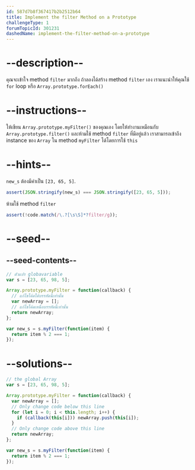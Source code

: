 ```yaml
---
id: 587d7b8f367417b2b2512b64
title: Implement the filter Method on a Prototype
challengeType: 1
forumTopicId: 301231
dashedName: implement-the-filter-method-on-a-prototype
---
```


# --description--

คุณจะเข้าใจ method `filter` มากถึง ถ้าลองได้สร้าง method `filter` เอง เราแนะนำให้คุณใช้ `for` loop หรือ `Array.prototype.forEach()`

# --instructions--

ให้เขียน `Array.prototype.myFilter()` ของคุณเอง โดยให้ทำงานเหมือนกับ `Array.prototype.filter()` และห้ามใช้ method `filter` ที่มีอยู่แล้ว 
เราสามารถเข้าถึง instance ของ `Array` ใน method `myFilter` ได้โดยการใช้ `this`

# --hints--

`new_s` ต้องมีค่าเป็น `[23, 65, 5]`.

```js
assert(JSON.stringify(new_s) === JSON.stringify([23, 65, 5]));
```

ห้ามใช้ method `filter`

```js
assert(!code.match(/\.?[\s\S]*?filter/g));
```

# --seed--

## --seed-contents--

```js
// ตัวแปร globavariable
var s = [23, 65, 98, 5];

Array.prototype.myFilter = function(callback) {
  // แก้ไขโค้ดใต้บรรทัดนี้เท่านั้น
  var newArray = [];
  // แก้ไขโค้ดเหนือบรรทัดนี้เท่านั้น
  return newArray;
};

var new_s = s.myFilter(function(item) {
  return item % 2 === 1;
});
```

# --solutions--

```js
// the global Array
var s = [23, 65, 98, 5];

Array.prototype.myFilter = function(callback) {
  var newArray = [];
  // Only change code below this line
  for (let i = 0; i < this.length; i++) {
    if (callback(this[i])) newArray.push(this[i]);
  }
  // Only change code above this line
  return newArray;
};

var new_s = s.myFilter(function(item) {
  return item % 2 === 1;
});
```
